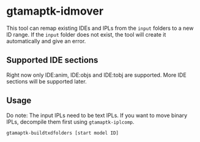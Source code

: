 # gtamaptk-idmover
This tool can remap existing IDEs and IPLs from the `input` folders to a new ID range. If the `input` folder does not exist, the tool will create it automatically and give an error.

## Supported IDE sections
Right now only IDE:anim, IDE:objs and IDE:tobj are supported. More IDE sections will be supported later.

## Usage
Do note: The input IPLs need to be text IPLs. If you want to move binary IPLs, decompile them first using `gtamaptk-iplcomp`.

```
gtamaptk-buildtxdfolders [start model ID]
```